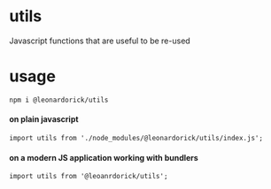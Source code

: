 # utils

Javascript functions that are useful to be re-used

# usage

    npm i @leonardorick/utils

#### on plain javascript

    import utils from './node_modules/@leonardorick/utils/index.js';

#### on a modern JS application working with bundlers

    import utils from '@leoanrdorick/utils';
